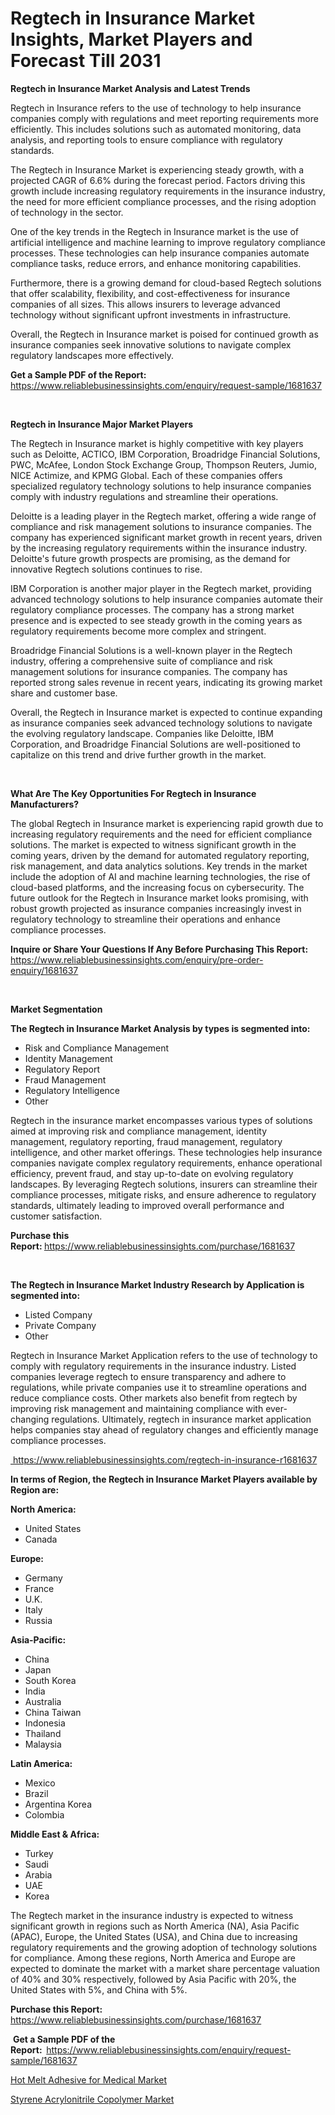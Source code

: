 <p><h1>Regtech in Insurance Market Insights, Market Players and Forecast Till 2031</h1></p><p><strong>Regtech in Insurance Market Analysis and Latest Trends</strong></p>
<p><p>Regtech in Insurance refers to the use of technology to help insurance companies comply with regulations and meet reporting requirements more efficiently. This includes solutions such as automated monitoring, data analysis, and reporting tools to ensure compliance with regulatory standards.</p><p>The Regtech in Insurance Market is experiencing steady growth, with a projected CAGR of 6.6% during the forecast period. Factors driving this growth include increasing regulatory requirements in the insurance industry, the need for more efficient compliance processes, and the rising adoption of technology in the sector.</p><p>One of the key trends in the Regtech in Insurance market is the use of artificial intelligence and machine learning to improve regulatory compliance processes. These technologies can help insurance companies automate compliance tasks, reduce errors, and enhance monitoring capabilities.</p><p>Furthermore, there is a growing demand for cloud-based Regtech solutions that offer scalability, flexibility, and cost-effectiveness for insurance companies of all sizes. This allows insurers to leverage advanced technology without significant upfront investments in infrastructure.</p><p>Overall, the Regtech in Insurance market is poised for continued growth as insurance companies seek innovative solutions to navigate complex regulatory landscapes more effectively.</p></p>
<p><strong>Get a Sample PDF of the Report:&nbsp;</strong> <a href="https://www.reliablebusinessinsights.com/enquiry/request-sample/1681637">https://www.reliablebusinessinsights.com/enquiry/request-sample/1681637</a></p>
<p>&nbsp;</p>
<p><strong>Regtech in Insurance Major Market Players</strong></p>
<p><p>The Regtech in Insurance market is highly competitive with key players such as Deloitte, ACTICO, IBM Corporation, Broadridge Financial Solutions, PWC, McAfee, London Stock Exchange Group, Thompson Reuters, Jumio, NICE Actimize, and KPMG Global. Each of these companies offers specialized regulatory technology solutions to help insurance companies comply with industry regulations and streamline their operations.</p><p>Deloitte is a leading player in the Regtech market, offering a wide range of compliance and risk management solutions to insurance companies. The company has experienced significant market growth in recent years, driven by the increasing regulatory requirements within the insurance industry. Deloitte's future growth prospects are promising, as the demand for innovative Regtech solutions continues to rise.</p><p>IBM Corporation is another major player in the Regtech market, providing advanced technology solutions to help insurance companies automate their regulatory compliance processes. The company has a strong market presence and is expected to see steady growth in the coming years as regulatory requirements become more complex and stringent.</p><p>Broadridge Financial Solutions is a well-known player in the Regtech industry, offering a comprehensive suite of compliance and risk management solutions for insurance companies. The company has reported strong sales revenue in recent years, indicating its growing market share and customer base.</p><p>Overall, the Regtech in Insurance market is expected to continue expanding as insurance companies seek advanced technology solutions to navigate the evolving regulatory landscape. Companies like Deloitte, IBM Corporation, and Broadridge Financial Solutions are well-positioned to capitalize on this trend and drive further growth in the market.</p></p>
<p>&nbsp;</p>
<p><strong>What Are The Key Opportunities For Regtech in Insurance Manufacturers?</strong></p>
<p><p>The global Regtech in Insurance market is experiencing rapid growth due to increasing regulatory requirements and the need for efficient compliance solutions. The market is expected to witness significant growth in the coming years, driven by the demand for automated regulatory reporting, risk management, and data analytics solutions. Key trends in the market include the adoption of AI and machine learning technologies, the rise of cloud-based platforms, and the increasing focus on cybersecurity. The future outlook for the Regtech in Insurance market looks promising, with robust growth projected as insurance companies increasingly invest in regulatory technology to streamline their operations and enhance compliance processes.</p></p>
<p><strong>Inquire or Share Your Questions If Any Before Purchasing This Report:</strong> <a href="https://www.reliablebusinessinsights.com/enquiry/pre-order-enquiry/1681637">https://www.reliablebusinessinsights.com/enquiry/pre-order-enquiry/1681637</a></p>
<p>&nbsp;</p>
<p><strong>Market Segmentation</strong></p>
<p><strong>The Regtech in Insurance Market Analysis by types is segmented into:</strong></p>
<p><ul><li>Risk and Compliance Management</li><li>Identity Management</li><li>Regulatory Report</li><li>Fraud Management</li><li>Regulatory Intelligence</li><li>Other</li></ul></p>
<p><p>Regtech in the insurance market encompasses various types of solutions aimed at improving risk and compliance management, identity management, regulatory reporting, fraud management, regulatory intelligence, and other market offerings. These technologies help insurance companies navigate complex regulatory requirements, enhance operational efficiency, prevent fraud, and stay up-to-date on evolving regulatory landscapes. By leveraging Regtech solutions, insurers can streamline their compliance processes, mitigate risks, and ensure adherence to regulatory standards, ultimately leading to improved overall performance and customer satisfaction.</p></p>
<p><strong>Purchase this Report:&nbsp;</strong><a href="https://www.reliablebusinessinsights.com/purchase/1681637">https://www.reliablebusinessinsights.com/purchase/1681637</a></p>
<p>&nbsp;</p>
<p><strong>The Regtech in Insurance Market Industry Research by Application is segmented into:</strong></p>
<p><ul><li>Listed Company</li><li>Private Company</li><li>Other</li></ul></p>
<p><p>Regtech in Insurance Market Application refers to the use of technology to comply with regulatory requirements in the insurance industry. Listed companies leverage regtech to ensure transparency and adhere to regulations, while private companies use it to streamline operations and reduce compliance costs. Other markets also benefit from regtech by improving risk management and maintaining compliance with ever-changing regulations. Ultimately, regtech in insurance market application helps companies stay ahead of regulatory changes and efficiently manage compliance processes.</p></p>
<p><a href="https://www.reliablebusinessinsights.com/regtech-in-insurance-r1681637">&nbsp;https://www.reliablebusinessinsights.com/regtech-in-insurance-r1681637</a></p>
<p><strong>In terms of Region, the Regtech in Insurance Market Players available by Region are:</strong></p>
<p>
    <p> <strong> North America: </strong>
        <ul>
            <li>United States</li>
            <li>Canada</li>
        </ul>
        </p> 
    <p> <strong> Europe: </strong>
        <ul>
            <li>Germany</li>
            <li>France</li>
            <li>U.K.</li>
            <li>Italy</li>
            <li>Russia</li>
        </ul>
        </p> 
    <p> <strong> Asia-Pacific: </strong>
        <ul>
            <li>China</li>
            <li>Japan</li>
            <li>South Korea</li>
            <li>India</li>
            <li>Australia</li>
            <li>China Taiwan</li>
            <li>Indonesia</li>
            <li>Thailand</li>
            <li>Malaysia</li>
        </ul>
        </p> 
    <p> <strong> Latin America: </strong>
        <ul>
            <li>Mexico</li>
            <li>Brazil</li>
            <li>Argentina Korea</li>
            <li>Colombia</li>
        </ul>
        </p> 
    <p> <strong> Middle East & Africa: </strong>
        <ul>
            <li>Turkey</li>
            <li>Saudi</li>
            <li>Arabia</li>
            <li>UAE</li>
            <li>Korea</li>
        </ul>
    </p>
    </p>
<p><p>The Regtech market in the insurance industry is expected to witness significant growth in regions such as North America (NA), Asia Pacific (APAC), Europe, the United States (USA), and China due to increasing regulatory requirements and the growing adoption of technology solutions for compliance. Among these regions, North America and Europe are expected to dominate the market with a market share percentage valuation of 40% and 30% respectively, followed by Asia Pacific with 20%, the United States with 5%, and China with 5%.</p></p>
<p><strong>Purchase this Report: </strong><a href="https://www.reliablebusinessinsights.com/purchase/1681637">https://www.reliablebusinessinsights.com/purchase/1681637</a></p>
<p>&nbsp;<strong>Get a Sample PDF of the Report:&nbsp;&nbsp;</strong><a href="https://www.reliablebusinessinsights.com/enquiry/request-sample/1681637">https://www.reliablebusinessinsights.com/enquiry/request-sample/1681637</a></p>
<p><strong></strong></p>
<p><p><a href="https://medium.com/@shirleygreene26/hot-melt-adhesive-for-medical-market-analysis-report-global-insights-by-region-type-sbs-hot-melt-dd91e49e5888">Hot Melt Adhesive for Medical Market</a></p><p><a href="https://github.com/Jeralderzog65756e/Market-Research-Report-List-1/blob/main/styrene-acrylonitrile-copolymer-market.md">Styrene Acrylonitrile Copolymer Market</a></p></p>